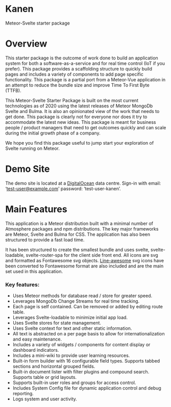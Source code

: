 # Kanen
Meteor-Svelte starter package

# Overview
This starter package is the outcome of work done to build an application system for both a software-as-a-service and for real time control (IoT if you prefer).  This package provides a scaffolding structure to quickly build pages and includes a variety of components to add page specific functionality.  This package is a partial port from a Meteor-Vue application in an attempt to reduce the bundle size and improve Time To First Byte (TTFB).

This Meteor-Svelte Starter Package is built on the most current technologies as of 2020 using the latest releases of Meteor MongoDb Svelte and Bulma.
It is also an opinionated view of the work that needs to get done.  This package is clearly not for everyone nor does it try to accommodate the latest new ideas.  This package is meant for business people / product managers that need to get outcomes quickly and can scale during the initial growth phase of a company.

We hope you find this package useful to jump start your exploration of Svelte running on Meteor.

# Demo Site
The demo site is located at a [DigitalOcean](http://159.203.26.214/home) data centre.  Sign-in with email: ‘test-user@example.com'  password:  ‘test-user-kanen’.

# Main Features
This application is a Meteor distribution built with a minimal number of Atmosphere packages and npm distributions.  The key major frameworks are Meteor, Svelte and Bulma for CSS.  The application has also been structured to provide a fast load time.

It has been structured to create the smallest bundle and uses svelte, svelte-loadable, svelte-router-spa for the client side front end.  All icons are svg and formatted as Fontawesome svg objects.  [Line-awesome](https://icons8.com/line-awesome) svg icons have been converted to Fontawesome format are also included and are the main set used in this application.

### Key features:
- Uses Meteor methods for database read / store for greater speed.
- Leverages MongoDb Change Streams for real time tracking.
- Each page is self contained. Can be removed or added by editing route table.
- Leverages Svelte-loadable to minimize initial app load.
- Uses Svelte stores for state management.
- Uses Svelte context for text and other static information.
- All text is abstracted on a per page basis to allow for internationalization and easy maintenance.
- Includes a variety of widgets / components for content display or dashboard indicators.
- Includes a mini-wiki to provide user learning resources.
- Built-in form builder with 16 configurable field types. Supports tabbed sections and horizontal grouped fields.
- Built-in document lister with filter plugins and compound search. Supports table or grid layouts.
- Supports built-in user roles and groups for access control.
- Includes System Config file for dynamic application control and debug reporting.
- Logs system and user activity.
